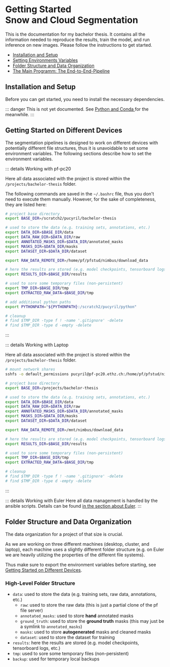 # Getting Started <br /> Snow and Cloud Segmentation

This is the documentation for my bachelor thesis. It contains all the information needed to reproduce the results, train
the model, and run inference on new images. Please follow the instructions to get started.

- [Installation and Setup](#installation-and-setup)
- [Setting Environments Variables](#getting-started-on-different-devices)
- [Folder Structure and Data Organization](#folder-structure-and-data-organization)
- [The Main Programm: The End-to-End-Pipeline](/docs/working_pipeline/pipeline.html)

## Installation and Setup

Before you can get started, you need to install the necessary dependencies.

::: danger
This is not yet documented. See [Python and Conda
](/docs/nice_to_know/python_and_conda) for the meanwhile.
:::

## Getting Started on Different Devices

The segmentation pipelines is designed to work on different devices with potentially different file structures, thus it
is unavoidable to set some environment variables. The following sections describe how to set the environment variables.

::: details Working with pf-pc20

Here all data associated with the project is stored within the `/projects/bachelor-thesis` folder.

The following commands are saved in the `~/.bashrc` file, thus you don't need to execute them manually.
However, for the sake of completeness, they are listed here:

```bash
# project base directory
export BASE_DIR=/scratch2/pucyril/bachelor-thesis

# used to store the data (e.g. training sets, annotations, etc.)
export DATA_DIR=$BASE_DIR/data
export DATA_RAW_DIR=$DATA_DIR/raw
export ANNOTATED_MASKS_DIR=$DATA_DIR/annotated_masks
export MASKS_DIR=$DATA_DIR/masks
export DATASET_DIR=$DATA_DIR/dataset

export RAW_DATA_REMOTE_DIR=/home/pf/pfstud/nimbus/download_data

# here the results are stored (e.g. model checkpoints, tensorboard logs, etc.)
export RESULTS_DIR=$BASE_DIR/results

# used to sore some temporary files (non-persistent)
export TMP_DIR=$BASE_DIR/tmp
export EXTRACTED_RAW_DATA=$BASE_DIR/tmp

# add additional python paths
export PYTHONPATH="${PYTHONPATH}:/scratch2/pucyril/python"

# cleanup
# find $TMP_DIR -type f ! -name '.gitignore' -delete
# find $TMP_DIR -type d -empty -delete

```

:::

::: details Working with Laptop

Here all data associated with the project is stored within the `/projects/bachelor-thesis` folder.

```bash
# mount network shares
sshfs -o default_permissions pucyril@pf-pc20.ethz.ch:/home/pf/pfstud/nimbus /mnt/nimbus

# project base directory
export BASE_DIR=/projects/bachelor-thesis

# used to store the data (e.g. training sets, annotations, etc.)
export DATA_DIR=$BASE_DIR/data
export DATA_RAW_DIR=$DATA_DIR/raw
export ANNOTATED_MASKS_DIR=$DATA_DIR/annotated_masks
export MASKS_DIR=$DATA_DIR/masks
export DATASET_DIR=$DATA_DIR/dataset

export RAW_DATA_REMOTE_DIR=/mnt/nimbus/download_data

# here the results are stored (e.g. model checkpoints, tensorboard logs, etc.)
export RESULTS_DIR=$BASE_DIR/results

# used to sore some temporary files (non-persistent)
export TMP_DIR=$BASE_DIR/tmp
export EXTRACTED_RAW_DATA=$BASE_DIR/tmp

# cleanup
# find $TMP_DIR -type f ! -name '.gitignore' -delete
# find $TMP_DIR -type d -empty -delete
```

:::

::: details Working with Euler
Here all data management is handled by the ansible scripts. Details can be
found [in the section about Euler](/docs/nice_to_know/euler.html).
:::

## Folder Structure and Data Organization

The data organization for a project of that size is crucial.

As we are working on three different machines (desktop, cluster, and laptop), each machine uses a slightly different
folder structure (e.g. on Euler we are heavily utilizing the properties of the different file systems).

Thus make sure to export the environment variables before starting,
see [Getting Started on Different Devices](#getting-started-on-different-devices).

### High-Level Folder Structure

- `data`: used to store the data (e.g. training sets, raw data, annotations, etc.)
    - `raw`: used to store the raw data (this is just a partial clone of the pf file server)
    - `annotated_masks`: used to store **hand** annotated masks
    - `ground_truth`: used to store the **ground truth** masks (this may just be a symlink to `annotated_masks`)
    - `masks`: used to store **autogenerated** masks and cleaned masks
    - `dataset`: used to store the dataset for training
- `results`: here the results are stored (e.g. model checkpoints, tensorboard logs, etc.)
- `tmp`: used to sore some temporary files (non-persistent)
- `backup`: used for temporary local backups
